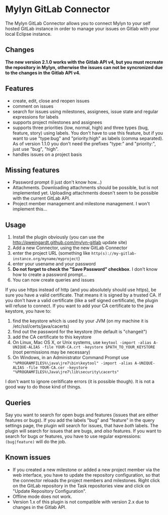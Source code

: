 # Mylyn GitLab Connector


The Mylyn GitLab Connector allows you to connect Mylyn to your self hosted GitLab instance in order to manage your issues on Gitlab with your local Eclipse instance.

## Changes

**The new version 2.1.0 works with the Gitlab API v4, but you must recreate the repository in Mylyn, otherwise the issues can not be syncronized due to the changes
in the Gitlab API v4.**


## Features

* create, edit, close and reopen issues
* comment on issues
* search for issues using milestones, assignees, issue state and regular expressions for labels
* supports project milestones and assignees
* supports three priorities (low, normal, high) and three types (bug, feature, story) using labels. You don't have to use this feature, but if you want to use "type:bug" and "priority:high" as labels (comma separated). As of version 1.1.0 you don't need the prefixes "type:" and "priority:", just use "bug", "high".
* handles issues on a project basis


## Missing features

* Password prompt (I just don't know how...)
* Attachments. Downloading attachments should be possible, but is not implemented yet. Uploading attachments doesn't seem to be possible with the current GitLab API.
* Project member management and milestone management. I won't implement this...


## Usage

1. Install the plugin obviously (you can use the http://pweingardt.github.com/mylyn-gitlab update site)
2. Add a new Connector, using the new GitLab Connector
  1. enter the project URL (something like `http(s)://my-gitlab-instance.org/myname/myproject`)
  2. enter your usename and your password
  3. **Do not forget to check the "Save Password" checkbox**. I don't know how to create a password prompt...
3. You can now create queries and issues

If you use https instead of http (and you absolutely should use https), be sure you have a valid certificate. That means it is signed by a trusted CA. If you don't have a valid certificate (like a self signed certificate), the plugin will refuse to connect. If you want to add your CA certificate to the java keystore, you have to:

1. find the keystore which is used by your JVM (on my machine it is /etc/ssl/certs/java/cacerts)
2. find out the password for the keystore (the default is "changeit")
3. add the CA certificate to this keystore
  1. On Linux, Mac OS X, or Unix systems, use `keytool -import -alias A-UNIQUE-ALIAS -file YOUR-CA.crt -keystore $PATH_TO_YOUR_KEYSTORE` (root permissions may be necessary)
  2. On Windows, in an Administrator Command Prompt use `"%PROGRAMFILES%\java\jre7\bin\keytool" -import -alias A-UNIQUE-ALIAS -file YOUR-CA.cer -keystore "%PROGRAMFILES%\Java\jre7\lib\security\cacerts"`

I don't want to ignore ceritificate errors (it is possible though). It is not a good way to do those kind of things.

## Queries

Say you want to search for open bugs and features (issues that are either features or bugs). If you add the labels "bug" and "feature" in the query settings page, the plugin will search for issues, that have *both* labels. The plugin will search for issues that are bugs, and *also* features. If you want to search for bugs *or* features, you have to use regular expressions: `(bug|feature)` will do the job.

## Known issues

* If you created a new milestone or added a new project member via the web interface, you have to update the repository configuration, so that the connector reloads the project members and milestones. Right click on the GitLab repository in the Task repositories view and click on "Update Repository Configuration".
* Offline mode does not work.
* Version 1.x of this plugin is not compatible with version 2.x due to changes in the Gitlab API.

